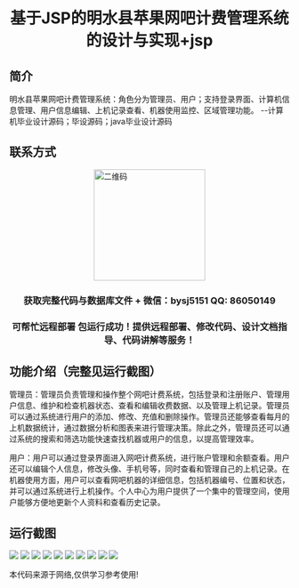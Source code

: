 <p><h1 align="center">基于JSP的明水县苹果网吧计费管理系统的设计与实现+jsp</h1></p>

## 简介
明水县苹果网吧计费管理系统：角色分为管理员、用户；支持登录界面、计算机信息管理、用户信息编辑、上机记录查看、机器使用监控、区域管理功能。    --计算机毕业设计源码；毕设源码；java毕业设计源码


## 联系方式
<img src="https://bs-1329754181.cos.ap-shanghai.myqcloud.com/wx.jpg" alt="二维码" style="display: block; margin: 0 auto;" width="200px">
<p><h3 align="center">获取完整代码与数据库文件 + 微信：bysj5151 QQ: 86050149</h3></p>
<p><h3 align="center">可帮忙远程部署 包运行成功！提供远程部署、修改代码、设计文档指导、代码讲解等服务！</h3></p>

## 功能介绍（完整见运行截图）
管理员：管理员负责管理和操作整个网吧计费系统，包括登录和注册账户、管理用户信息、维护和检查机器状态、查看和编辑收费数据、以及管理上机记录。管理员可以通过系统进行用户的添加、修改、充值和删除操作。管理员还能够查看每月的上机数据统计，通过数据分析和图表来进行管理决策。除此之外，管理员还可以通过系统的搜索和筛选功能快速查找机器或用户的信息，以提高管理效率。

用户：用户可以通过登录界面进入网吧计费系统，进行账户管理和余额查看。用户还可以编辑个人信息，修改头像、手机号等，同时查看和管理自己的上机记录。在机器使用方面，用户可以查看网吧机器的详细信息，包括机器编号、位置和状态，并可以通过系统进行上机操作。个人中心为用户提供了一个集中的管理空间，使用户能够方便地更新个人资料和查看历史记录。


## 运行截图
![](https://bs-1329754181.cos.ap-shanghai.myqcloud.com/ssm/MingShuiXianAppleInternetCafeBillingManagementSystem/img/001.jpg)
![](https://bs-1329754181.cos.ap-shanghai.myqcloud.com/ssm/MingShuiXianAppleInternetCafeBillingManagementSystem/img/002.jpg)
![](https://bs-1329754181.cos.ap-shanghai.myqcloud.com/ssm/MingShuiXianAppleInternetCafeBillingManagementSystem/img/003.jpg)
![](https://bs-1329754181.cos.ap-shanghai.myqcloud.com/ssm/MingShuiXianAppleInternetCafeBillingManagementSystem/img/004.jpg)
![](https://bs-1329754181.cos.ap-shanghai.myqcloud.com/ssm/MingShuiXianAppleInternetCafeBillingManagementSystem/img/005.jpg)
![](https://bs-1329754181.cos.ap-shanghai.myqcloud.com/ssm/MingShuiXianAppleInternetCafeBillingManagementSystem/img/006.jpg)
![](https://bs-1329754181.cos.ap-shanghai.myqcloud.com/ssm/MingShuiXianAppleInternetCafeBillingManagementSystem/img/007.jpg)
![](https://bs-1329754181.cos.ap-shanghai.myqcloud.com/ssm/MingShuiXianAppleInternetCafeBillingManagementSystem/img/008.jpg)
![](https://bs-1329754181.cos.ap-shanghai.myqcloud.com/ssm/MingShuiXianAppleInternetCafeBillingManagementSystem/img/009.jpg)
![](https://bs-1329754181.cos.ap-shanghai.myqcloud.com/ssm/MingShuiXianAppleInternetCafeBillingManagementSystem/img/010.jpg)

<p>本代码来源于网络,仅供学习参考使用!</p>
